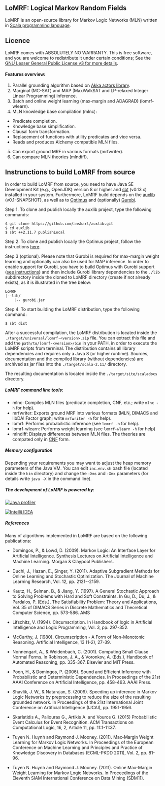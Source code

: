 ## LoMRF: Logical Markov Random Fields

LoMRF is an open-source library for Markov Logic Networks (MLN) written in [Scala programming language](http://scala-lang.org).

## Licence 

LoMRF comes with ABSOLUTELY NO WARRANTY. This is free software, and you are welcome to redistribute it under certain conditions; See the [GNU Lesser General Public License v3 for more details](http://www.gnu.org/licenses/lgpl-3.0.html).

#### Features overview:

1. Parallel grounding algorithm based on [Akka actors library](http://akka.io/).
2. Marginal (MC-SAT) and MAP (MaxWalkSAT and LP-relaxed Integer Linear Programming) inference.
3. Batch and online weight learning (max-margin and ADAGRAD) (lomrf-wlearn).
4. MLN knowledge base compilation (mlnc):
  * Predicate completion.
  * Knowledge base simplification.
  * Clausal form transformation.
  * Replacement of functions with utility predicates and vice versa.
  * Reads and produces Alchemy compatible MLN files.
5. Can export ground MRF in various formats (mrfwriter).
6. Can compare MLN theories (mlndiff).  


## Instrunctions to build LoMRF from source

In order to build LoMRF from source, you need to have Java SE Development Kit (e.g., OpenJDK) version 8 or higher and [sbt](http://www.scala-sbt.org/) (v0.13.x) installed in your system. Furthermore, LoMRF build depends on the [auxlib](https://github.com/anskarl/auxlib) (v0.1-SNAPSHOT), as well as to [Optimus](https://github.com/vagm/Optimus) and (optionally) [Gurobi](http://www.gurobi.com/).

Step 1. To clone and publish locally the auxlib project, type the following commands:

```
$ git clone https://github.com/anskarl/auxlib.git
$ cd auxlib
$ sbt ++2.11.7 publishLocal
```

Step 2. To clone and publish locally the Optimus project, follow the instructions [here](https://github.com/vagm/Optimus).

Step 3 (optional). Please note that Gurobi is required for max-margin weight learning and optionally can also be used for MAP inference. In order to enable support for Gurobi, you have to build Optimus with Gurobi support ([see instructions](https://github.com/vagm/Optimus)) and then include Gurobi library dependencies to the `./lib` subdirectory inside the cloned to LoMRF directory (create if not already exists), as it is illustrated in the tree below:

```
LoMRF
|--lib/
    |-- gurobi.jar
```

Step 4. To start building the LoMRF distribution, type the following command:

```
$ sbt dist
```

After a successful compilation, the LoMRF distribution is located inside the `./target/universal/lomrf-<version>.zip` file. You can extract this file and add the `path/to/lomrf-<version>/bin` in your PATH, in order to execute the LoMRF scripts from terminal. The distribution contains all library dependencies and requires only a Java 8 (or higher runtime). Sources, documentation and the compiled library (without dependencies) are archived as jar files into the `./target/scala-2.11/` directory.

The resulting documentation is located inside the `./target/site/scaladocs` directory.

##### LoMRF command line tools:

* mlnc: Compiles MLN files (predicate completion, CNF, etc.; write `mlnc -h` for help).
* mrfwriter: Exports ground MRF into various formats (MLN, DIMACS and libDAI Factor graph; write `mrfwriter -h` for help).
* lomrf: Performs probabilistic inference (see `lomrf -h` for help).
* lomrf-wlearn: Performs weight learning (see `lomrf-wlearn -h` for help)
* mlndiff: Displays differences between MLN files. The theories are compated only in [CNF](http://en.wikipedia.org/wiki/Conjunctive_normal_form) form.


##### Memory configuration

Depending your requirements you may want to adjust the heap memory parameters of the Java VM. You can edit `inc.env.sh` bash file (located inside the `bin` directory) and change the `-Xms` and `-Xmx` parameters (for details write `java -X` in the command line).

##### The development of LoMRF is powered by:

[![Java profiler](http://www.ej-technologies.com/images/product_banners/jprofiler_large.png)](http://www.ej-technologies.com/products/jprofiler/overview.html)

[![Intellij IDEA](https://www.jetbrains.com/idea/docs/logo_intellij_idea.png)](https://www.jetbrains.com/idea/)


##### References

Many of algorithms implemented in LoMRF are based on the following publications:


* Domingos, P., & Lowd, D. (2009). Markov Logic: An Interface Layer for Artificial Intelligence. Synthesis Lectures on Artiﬁcial Intelligence and Machine Learning. Morgan & Claypool Publishers.

* Duchi, J., Hazan, E., Singer, Y. (2011). Adaptive Subgradient Methods for Online Learning and Stochastic Optimization. The Journal of Machine Learning Research, Vol. 12, pp. 2121--2159.

* Kautz, H., Selman, B., & Jiang, Y. (1997). A General Stochastic Approach to Solving Problems with Hard and Soft Constraints. In Gu, D., Du, J., & Pardalos, P. (Eds.), The Satisﬁability Problem: Theory and Applications, Vol. 35 of DIMACS Series in Discrete Mathematics and Theoretical Computer Science, pp. 573-586. AMS

* Lifschitz, V. (1994). Circumscription. In Handbook of logic in Artificial Intelligence and Logic Programming, Vol. 3, pp. 297-352.

* McCarthy, J. (1980). Circumscription - A Form of Non-Monotonic Reasoning. Artificial Intelligence, 13 (1-2), 27-39.

* Nonnengart, A., & Weidenbach, C. (2001). Computing Small Clause Normal Forms. In Robinson, J. A., & Voronkov, A. (Eds.), Handbook of Automated Reasoning, pp. 335-367. Elsevier and MIT Press.

* Poon, H., & Domingos, P. (2006). Sound and Efficient Inference with Probabilistic and Deterministic Dependencies. In Proceedings of the 21st AAAI Conference on Artificial Intelligence, pp. 458-463. AAAI Press.

* Shavlik, J. W., & Natarajan, S. (2009). Speeding up inference in Markov Logic Networks by preprocessing to reduce the size of the resulting grounded network. In Proceedings of the 21st International Joint Conference on Artificial Intelligence (IJCAI), pp. 1951-1956.

* Skarlatidis A., Paliouras G., Artikis A. and Vouros G. (2015) Probabilistic Event Calculus for Event Recognition. ACM Transactions on Computational Logic, 16, 2, Article 11, pp. 11:1-11:37.

* Tuyen N. Huynh and Raymond J. Mooney. (2011). Max-Margin Weight Learning for Markov Logic Networks. In Proceedings of the European Conference on Machine Learning and Principles and Practice of Knowledge Discovery in Databases (ECML-PKDD 2011), Vol. 2, pp. 81-96.

* Tuyen N. Huynh and Raymond J. Mooney. (2011). Online Max-Margin Weight Learning for Markov Logic Networks. In Proceedings of the Eleventh SIAM International Conference on Data Mining (SDM11).

